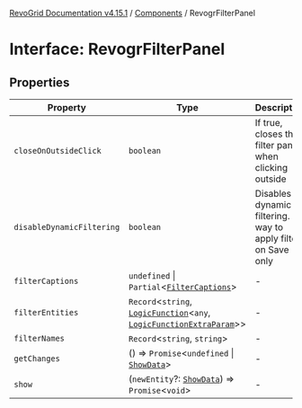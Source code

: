 [RevoGrid Documentation v4.15.1](README.md) / [Components](Namespace.Components.md) / RevogrFilterPanel

# Interface: RevogrFilterPanel

## Properties

| Property | Type | Description | Defined in |
| ------ | ------ | ------ | ------ |
| `closeOnOutsideClick` | `boolean` | If true, closes the filter panel when clicking outside | [src/components.d.ts:446](https://github.com/revolist/revogrid/blob/9d06c9d1de184a8cd977144efe5186ec5a7312cb/src/components.d.ts#L446) |
| `disableDynamicFiltering` | `boolean` | Disables dynamic filtering. A way to apply filters on Save only | [src/components.d.ts:450](https://github.com/revolist/revogrid/blob/9d06c9d1de184a8cd977144efe5186ec5a7312cb/src/components.d.ts#L450) |
| `filterCaptions` | `undefined` \| `Partial`\<[`FilterCaptions`](Interface.FilterCaptions.md)\> | - | [src/components.d.ts:451](https://github.com/revolist/revogrid/blob/9d06c9d1de184a8cd977144efe5186ec5a7312cb/src/components.d.ts#L451) |
| `filterEntities` | `Record`\<`string`, [`LogicFunction`](Interface.LogicFunction.md)\<`any`, [`LogicFunctionExtraParam`](TypeAlias.LogicFunctionExtraParam.md)\>\> | - | [src/components.d.ts:452](https://github.com/revolist/revogrid/blob/9d06c9d1de184a8cd977144efe5186ec5a7312cb/src/components.d.ts#L452) |
| `filterNames` | `Record`\<`string`, `string`\> | - | [src/components.d.ts:453](https://github.com/revolist/revogrid/blob/9d06c9d1de184a8cd977144efe5186ec5a7312cb/src/components.d.ts#L453) |
| `getChanges` | () => `Promise`\<`undefined` \| [`ShowData`](Interface.ShowData.md)\> | - | [src/components.d.ts:454](https://github.com/revolist/revogrid/blob/9d06c9d1de184a8cd977144efe5186ec5a7312cb/src/components.d.ts#L454) |
| `show` | (`newEntity`?: [`ShowData`](Interface.ShowData.md)) => `Promise`\<`void`\> | - | [src/components.d.ts:455](https://github.com/revolist/revogrid/blob/9d06c9d1de184a8cd977144efe5186ec5a7312cb/src/components.d.ts#L455) |
